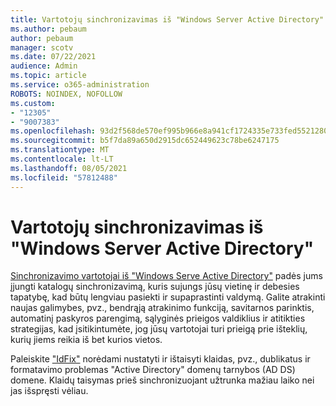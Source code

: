 ```yaml
---
title: Vartotojų sinchronizavimas iš "Windows Server Active Directory"
ms.author: pebaum
author: pebaum
manager: scotv
ms.date: 07/22/2021
audience: Admin
ms.topic: article
ms.service: o365-administration
ROBOTS: NOINDEX, NOFOLLOW
ms.custom:
- "12305"
- "9007383"
ms.openlocfilehash: 93d2f568de570ef995b966e8a941cf1724335e733fed5521280396516437d698
ms.sourcegitcommit: b5f7da89a650d2915dc652449623c78be6247175
ms.translationtype: MT
ms.contentlocale: lt-LT
ms.lasthandoff: 08/05/2021
ms.locfileid: "57812488"
---
```

# <a name="sync-users-from-your-windows-server-active-directory"></a>Vartotojų sinchronizavimas iš "Windows Server Active Directory"

[Sinchronizavimo vartotojai iš "Windows Serve Active Directory"](https://admin.microsoft.com/AdminPortal/Home#/featureexplorer/security/Identity) padės jums įjungti katalogų sinchronizavimą, kuris sujungs jūsų vietinę ir debesies tapatybę, kad būtų lengviau pasiekti ir supaprastinti valdymą. Galite atrakinti naujas galimybes, pvz., bendrąją atrakinimo funkciją, savitarnos parinktis, automatinį paskyros parengimą, sąlyginės prieigos valdiklius ir atitikties strategijas, kad įsitikintumėte, jog jūsų vartotojai turi prieigą prie išteklių, kurių jiems reikia iš bet kurios vietos. 

Paleiskite ["IdFix"](https://admin.microsoft.com/Adminportal/Home?source=applauncher#/modernonboarding/IdentityWizard) norėdami nustatyti ir ištaisyti klaidas, pvz., dublikatus ir formatavimo problemas "Active Directory" domenų tarnybos (AD DS) domene. Klaidų taisymas prieš sinchronizuojant užtrunka mažiau laiko nei jas išspręsti vėliau.

